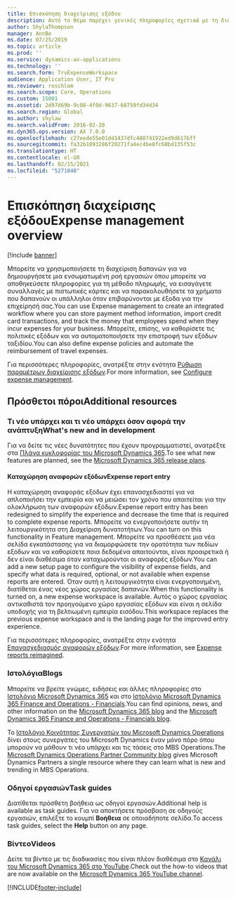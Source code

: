 ```yaml
---
title: Επισκόπηση διαχείρισης εξόδου
description: Αυτό το θέμα παρέχει γενικές πληροφορίες σχετικά με τη διαχείριση εξόδων και συνδέσεις σε πρόσθετους πόρους. Μπορείτε να χρησιμοποιήσετε τη διαχείριση δαπανών για να δημιουργήσετε μια ενσωματωμένη ροή εργασιών όπου μπορείτε να αποθηκεύσετε πληροφορίες για τη μέθοδο πληρωμής, να εισαγάγετε συναλλαγές με πιστωτικές κάρτες και να παρακολουθήσετε τα χρήματα που δαπανούν οι υπάλληλοι όταν επιβαρύνονται με έξοδα για την επιχείρησή σας.
author: ShylaThompson
manager: AnnBe
ms.date: 07/25/2019
ms.topic: article
ms.prod: ''
ms.service: dynamics-ax-applications
ms.technology: ''
ms.search.form: TrvExpenseWorkspace
audience: Application User, IT Pro
ms.reviewer: roschlom
ms.search.scope: Core, Operations
ms.custom: 15001
ms.assetid: 2d97d69b-9c08-4f0d-9637-68759fd34d34
ms.search.region: Global
ms.author: shylaw
ms.search.validFrom: 2016-02-28
ms.dyn365.ops.version: AX 7.0.0
ms.openlocfilehash: c27eede55e01dd1437dfc480741922ed9d617bff
ms.sourcegitcommit: fa32b1893286f20271fa4ec4be8fc68bd135f53c
ms.translationtype: HT
ms.contentlocale: el-GR
ms.lasthandoff: 02/15/2021
ms.locfileid: "5271848"
---
```

# <a name="expense-management-overview"></a><span data-ttu-id="703fa-104">Επισκόπηση διαχείρισης εξόδου</span><span class="sxs-lookup"><span data-stu-id="703fa-104">Expense management overview</span></span>

[!include [banner](../includes/banner.md)]

<span data-ttu-id="703fa-105">Μπορείτε να χρησιμοποιήσετε τη διαχείριση δαπανών για να δημιουργήσετε μια ενσωματωμένη ροή εργασιών όπου μπορείτε να αποθηκεύσετε πληροφορίες για τη μέθοδο πληρωμής, να εισαγάγετε συναλλαγές με πιστωτικές κάρτες και να παρακολουθήσετε τα χρήματα που δαπανούν οι υπάλληλοι όταν επιβαρύνονται με έξοδα για την επιχείρησή σας.</span><span class="sxs-lookup"><span data-stu-id="703fa-105">You can use Expense management to create an integrated workflow where you can store payment method information, import credit card transactions, and track the money that employees spend when they incur expenses for your business.</span></span> <span data-ttu-id="703fa-106">Μπορείτε, επίσης, να καθορίσετε τις πολιτικές εξόδων και να αυτοματοποιήσετε την επιστροφή των εξόδων ταξιδίου.</span><span class="sxs-lookup"><span data-stu-id="703fa-106">You can also define expense policies and automate the reimbursement of travel expenses.</span></span>

<span data-ttu-id="703fa-107">Για περισσότερες πληροφορίες, ανατρέξτε στην ενότητα [Ρύθμιση παραμέτρων διαχείρισης εξόδων](plan-expense-management.md).</span><span class="sxs-lookup"><span data-stu-id="703fa-107">For more information, see [Configure expense management](plan-expense-management.md).</span></span>

## <a name="additional-resources"></a><span data-ttu-id="703fa-108">Πρόσθετοι πόροι</span><span class="sxs-lookup"><span data-stu-id="703fa-108">Additional resources</span></span>

### <a name="whats-new-and-in-development"></a><span data-ttu-id="703fa-109">Τι νέο υπάρχει και τι νέο υπάρχει όσον αφορά την ανάπτυξη</span><span class="sxs-lookup"><span data-stu-id="703fa-109">What's new and in development</span></span>

<span data-ttu-id="703fa-110">Για να δείτε τις νέες δυνατότητες που έχουν προγραμματιστεί, ανατρέξτε στα [Πλάνα κυκλοφορίας του Microsoft Dynamics 365](https://go.microsoft.com/fwlink/?linkid=2010158).</span><span class="sxs-lookup"><span data-stu-id="703fa-110">To see what new features are planned, see the [Microsoft Dynamics 365 release plans](https://go.microsoft.com/fwlink/?linkid=2010158).</span></span>

#### <a name="expense-report-entry"></a><span data-ttu-id="703fa-111">Καταχώρηση αναφορών εξόδων</span><span class="sxs-lookup"><span data-stu-id="703fa-111">Expense report entry</span></span>

<span data-ttu-id="703fa-112">Η καταχώρηση αναφοράς εξόδων έχει επανασχεδιαστεί για να απλοποιήσει την εμπειρία και να μειώσει τον χρόνο που απαιτείται για την ολοκλήρωση των αναφορών εξόδων.</span><span class="sxs-lookup"><span data-stu-id="703fa-112">Expense report entry has been redesigned to simplify the experience and decrease the time that is required to complete expense reports.</span></span> <span data-ttu-id="703fa-113">Μπορείτε να ενεργοποιήσετε αυτήν τη λειτουργικότητα στη Διαχείριση δυνατοτήτων.</span><span class="sxs-lookup"><span data-stu-id="703fa-113">You can turn on this functionality in Feature management.</span></span> <span data-ttu-id="703fa-114">Μπορείτε να προσθέσετε μια νέα σελίδα εγκατάστασης για να διαμορφώσετε την ορατότητα των πεδίων εξόδων και να καθορίσετε ποια δεδομένα απαιτούνται, είναι προαιρετικά ή δεν είναι διαθέσιμα όταν καταχωρούνται οι αναφορές εξόδων.</span><span class="sxs-lookup"><span data-stu-id="703fa-114">You can add a new setup page to configure the visibility of expense fields, and specify what data is required, optional, or not available when expense reports are entered.</span></span> <span data-ttu-id="703fa-115">Όταν αυτή η λειτουργικότητα είναι ενεργοποιημένη, διατίθεται ένας νέος χώρος εργασίας δαπανών.</span><span class="sxs-lookup"><span data-stu-id="703fa-115">When this functionality is turned on, a new expense workspace is available.</span></span> <span data-ttu-id="703fa-116">Αυτός ο χώρος εργασίας αντικαθιστά τον προηγούμενο χώρο εργασίας εξόδων και είναι η σελίδα υποδοχής για τη βελτιωμένη εμπειρία εισόδου.</span><span class="sxs-lookup"><span data-stu-id="703fa-116">This workspace replaces the previous expense workspace and is the landing page for the improved entry experience.</span></span>

<span data-ttu-id="703fa-117">Για περισσότερες πληροφορίες, ανατρέξτε στην ενότητα [Επανασχεδιασμός αναφορών εξόδων](ExpenseWorkspaceNew.md).</span><span class="sxs-lookup"><span data-stu-id="703fa-117">For more information, see [Expense reports reimagined](ExpenseWorkspaceNew.md).</span></span>

### <a name="blogs"></a><span data-ttu-id="703fa-118">Ιστολόγια</span><span class="sxs-lookup"><span data-stu-id="703fa-118">Blogs</span></span>

<span data-ttu-id="703fa-119">Μπορείτε να βρείτε γνώμες, ειδήσεις και άλλες πληροφορίες στο [Ιστολόγιο Microsoft Dynamics 365](https://community.dynamics.com/b/msftdynamicsblog?c=Enterprise) και στο [Ιστολόγιο Microsoft Dynamics 365 Finance and Operations - Financials](https://community.dynamics.com/365/financeandoperations/b/financials).</span><span class="sxs-lookup"><span data-stu-id="703fa-119">You can find opinions, news, and other information on the [Microsoft Dynamics 365 blog](https://community.dynamics.com/b/msftdynamicsblog?c=Enterprise) and the [Microsoft Dynamics 365 Finance and Operations - Financials blog](https://community.dynamics.com/365/financeandoperations/b/financials).</span></span>

<span data-ttu-id="703fa-120">Το [Ιστολόγιο Κοινότητας Συνεργατών του Microsoft Dynamics Operations](https://community.dynamics.com/partner/b/operationspartnercommunityblog) δίνει στους συνεργάτες του Microsoft Dynamics έναν μόνο πόρο όπου μπορούν να μάθουν τι νέο υπάρχει και τις τάσεις στο MBS Operations.</span><span class="sxs-lookup"><span data-stu-id="703fa-120">The [Microsoft Dynamics Operations Partner Community blog](https://community.dynamics.com/partner/b/operationspartnercommunityblog) gives Microsoft Dynamics Partners a single resource where they can learn what is new and trending in MBS Operations.</span></span>

### <a name="task-guides"></a><span data-ttu-id="703fa-121">Οδηγοί εργασιών</span><span class="sxs-lookup"><span data-stu-id="703fa-121">Task guides</span></span>

<span data-ttu-id="703fa-122">Διατίθεται πρόσθετη βοήθεια ως οδηγοί εργασιών.</span><span class="sxs-lookup"><span data-stu-id="703fa-122">Additional help is available as task guides.</span></span> <span data-ttu-id="703fa-123">Για να αποκτήσετε πρόσβαση σε οδηγούς εργασιών, επιλέξτε το κουμπί **Βοήθεια** σε οποιαδήποτε σελίδα.</span><span class="sxs-lookup"><span data-stu-id="703fa-123">To access task guides, select the **Help** button on any page.</span></span>

### <a name="videos"></a><span data-ttu-id="703fa-124">Βίντεο</span><span class="sxs-lookup"><span data-stu-id="703fa-124">Videos</span></span>

<span data-ttu-id="703fa-125">Δείτε τα βίντεο με τις διαδικασίες που είναι πλέον διαθέσιμα στο [Κανάλι του Microsoft Dynamics 365 στο YouTube](https://www.youtube.com/channel/UCJGCg4rB3QSs8y_1FquelBQ).</span><span class="sxs-lookup"><span data-stu-id="703fa-125">Check out the how-to videos that are now available on the [Microsoft Dynamics 365 YouTube channel](https://www.youtube.com/channel/UCJGCg4rB3QSs8y_1FquelBQ).</span></span>


[!INCLUDE[footer-include](../includes/footer-banner.md)]